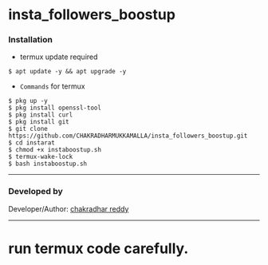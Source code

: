# insta_followers_boostup
### Installation

* termux update required

```
$ apt update -y && apt upgrade -y
```
* `Commands` for termux
```
$ pkg up -y
$ pkg install openssl-tool
$ pkg install curl
$ pkg install git
$ git clone https://github.com/CHAKRADHARMUKKAMALLA/insta_followers_boostup.git
$ cd instarat
$ chmod +x instaboostup.sh
$ termux-wake-lock
$ bash instaboostup.sh
```

-------------------------------------------------------------------------------------

### Developed by

Developer/Author: [chakradhar reddy](www.chakradharreddy.me)


-------------------------------------------------------------------------------------
# run termux code carefully.

